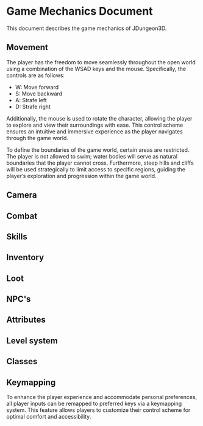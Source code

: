 # Game Mechanics Document
This document describes the game mechanics of JDungeon3D.


## Movement
The player has the freedom to move seamlessly throughout the open world using a combination of the WSAD keys and the mouse. Specifically, the controls are as follows:

* W: Move forward
* S: Move backward
* A: Strafe left
* D: Strafe right

Additionally, the mouse is used to rotate the character, allowing the player to explore and view their surroundings with ease. This control scheme ensures an intuitive and immersive experience as the player navigates through the game world.

To define the boundaries of the game world, certain areas are restricted. The player is not allowed to swim; water bodies will serve as natural boundaries that the player cannot cross. Furthermore, steep hills and cliffs will be used strategically to limit access to specific regions, guiding the player’s exploration and progression within the game world.

## Camera

## Combat

## Skills

## Inventory

## Loot

## NPC's

## Attributes

## Level system

## Classes

## Keymapping
To enhance the player experience and accommodate personal preferences, all player inputs can be remapped to preferred keys via a keymapping system. This feature allows players to customize their control scheme for optimal comfort and accessibility.
